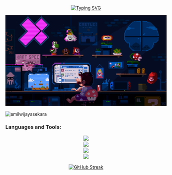 <p align="center">
<a href="https://git.io/typing-svg"><img src="https://readme-typing-svg.demolab.com?font=Pixelify+Sans&weight=500&size=23&pause=1000&color=F544FC&center=true&random=false&width=435&lines=Hi+%F0%9F%91%8B%2C+I'm+Emil+Wijayasekara" alt="Typing SVG" /></a>
</p>  

<p align="center">
<img src="https://raw.githubusercontent.com/EmilWijayasekara/EmilWijayasekara/main/pic1.gif"/>
</p>
 
<p align="left"> <img src="https://komarev.com/ghpvc/?username=emilwijayasekara&label=Profile%20views&color=blueviolet&style=flat" alt="emilwijayasekara" /> </p>  
 
<h3 align="left">Languages and Tools:</h3> 

<p align="center">
    <img src="https://skillicons.dev/icons?i=java,c,cs,dotnet,js,ts,py,mysql&perline=10" />
    <br>
   <img src="https://skillicons.dev/icons?i=html,css,bootstrap,tailwind,react,nextjs,vercel&perline=10" />
    <br>
   <img src="https://skillicons.dev/icons?i=vscode,visualstudio,idea,clion,pycharm,eclipse&perline=10" />
   <br>
   <img src="https://skillicons.dev/icons?i=windows,ubuntu,mint&perline=10" />
</p>
 
</p>  
<p align="center"> 
<a href="https://git.io/streak-stats"><img src="https://streak-stats.demolab.com?user=EmilWijayasekara&theme=midnight-purple&hide_border=true&border_radius=10&date_format=j%20M%5B%20Y%5D&background=0D1117" alt="GitHub Streak" /></a>
<p align="center">  
